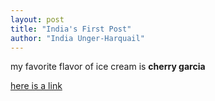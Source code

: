 ```yaml
---
layout: post
title: "India's First Post"
author: "India Unger-Harquail"
---
```

my favorite flavor of ice cream is **cherry garcia**

[here is a link](https://cmu.edu)
